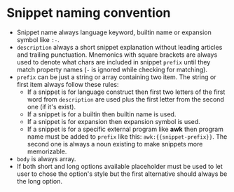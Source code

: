 # Snippet naming convention

- Snippet name always language keyword, builtin name or expansion symbol like `:-`.
- `description` always a short snippet explanation without leading articles and trailing punctuation.
  Mnemonics with square brackets are always used to denote what chars are included in snippet `prefix` until they match property
  names (`-` is ignored while checking for matching).
- `prefix` can be just a string or array containing two item. The string or first item always follow these rules:
  - If a snippet is for language construct then first two letters of the first word from `description` are used
    plus the first letter from the second one (if it's exist).
  - If a snippet is for a builtin then builtin name is used.
  - If a snippet is for expansion then expansion symbol is used.
  - If a snippet is for a specific external program like **awk** then program name must be added to `prefix` like this:
    `awk:{{snippet-prefix}}`.
  The second one is always a noun existing to make snippets more memorizable.
- `body` is always array.
- If both short and long options available placeholder must be used to let user to chose the option's style
  but the first alternative should always be the long option.
